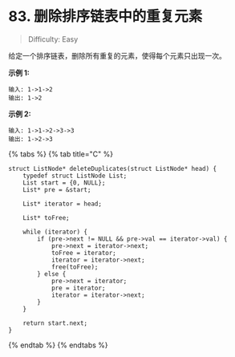 # 83. 删除排序链表中的重复元素

> Difficulty: Easy

给定一个排序链表，删除所有重复的元素，使得每个元素只出现一次。

 **示例 1:**

```text
输入: 1->1->2
输出: 1->2
```

 **示例 2:**

```text
输入: 1->1->2->3->3
输出: 1->2->3
```

{% tabs %}
{% tab title="C" %}
```text
struct ListNode* deleteDuplicates(struct ListNode* head) {
    typedef struct ListNode List;
    List start = {0, NULL};
    List* pre = &start;

    List* iterator = head;

    List* toFree;

    while (iterator) {
        if (pre->next != NULL && pre->val == iterator->val) {
            pre->next = iterator->next;
            toFree = iterator;
            iterator = iterator->next;
            free(toFree);
        } else {
            pre->next = iterator;
            pre = iterator;
            iterator = iterator->next;
        }
    }

    return start.next;
}
```
{% endtab %}
{% endtabs %}

